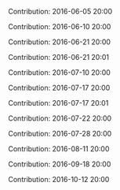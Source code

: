 Contribution: 2016-06-05 20:00

Contribution: 2016-06-10 20:00

Contribution: 2016-06-21 20:00

Contribution: 2016-06-21 20:01

Contribution: 2016-07-10 20:00

Contribution: 2016-07-17 20:00

Contribution: 2016-07-17 20:01

Contribution: 2016-07-22 20:00

Contribution: 2016-07-28 20:00

Contribution: 2016-08-11 20:00

Contribution: 2016-09-18 20:00

Contribution: 2016-10-12 20:00

